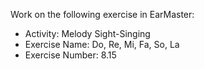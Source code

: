 Work on the following exercise in EarMaster:
- Activity: Melody Sight-Singing
- Exercise Name: Do, Re, Mi, Fa, So, La
- Exercise Number: 8.15
